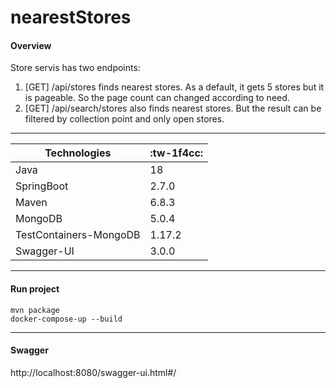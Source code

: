 # nearestStores

#### Overview
Store servis has two endpoints:
1. [GET] /api/stores finds nearest stores. As a default, it gets 5 stores but it is pageable. So the page count can changed according to need.
2. [GET] /api/search/stores also finds nearest stores. But the result can be filtered by collection point and only open stores.

------------


|  Technologies | :tw-1f4cc:|
| ------------ | ------------ |
|  Java | 18 |
|  SpringBoot | 2.7.0 |
| Maven |6.8.3 |
| MongoDB   | 5.0.4 |
| TestContainers-MongoDB   | 1.17.2 |
|  Swagger-UI  | 3.0.0|

------------

#### Run project
    mvn package
    docker-compose-up --build

------------

#### Swagger
http://localhost:8080/swagger-ui.html#/

